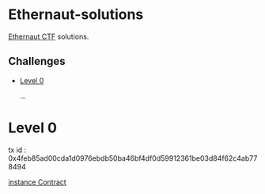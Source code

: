 # Ethernaut-solutions
[Ethernaut CTF](https://ethernaut.openzeppelin.com/) solutions.

## Challenges
- [Level 0](#level-0) 

    ...

# Level 0
tx id : 0x4feb85ad00cda1d0976ebdb50ba46bf4df0d59912361be03d84f62c4ab778494

[instance Contract](./challenges/Level0/Instance.sol)
